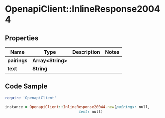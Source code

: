 # OpenapiClient::InlineResponse20044

## Properties

Name | Type | Description | Notes
------------ | ------------- | ------------- | -------------
**pairings** | **Array&lt;String&gt;** |  | 
**text** | **String** |  | 

## Code Sample

```ruby
require 'OpenapiClient'

instance = OpenapiClient::InlineResponse20044.new(pairings: null,
                                 text: null)
```


